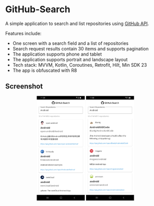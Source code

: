 # GitHub-Search

A simple application to search and list repositories using [GitHub API](https://docs.github.com/en/rest?apiVersion=2022-11-28).

Features include:
- One screen with a search field and a list of repositories
- Search request results contain 30 items and supports pagination
- The application supports phone and tablet
- The application supports portrait and landscape layout
- Tech stack: MVVM, Kotlin, Coroutines, Retrofit, Hilt, Min SDK 23 
- The app is obfuscated with R8

## Screenshot
<p align="center">
  <img src="img/screenshot1.jpg" width="30%"/>
  <img src="img/screenshot2.jpg" width="30%"/>
</p>

